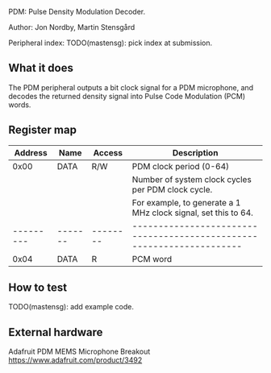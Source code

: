 <!---

This file is used to generate your project datasheet. Please fill in the information below and delete any unused
sections.

The peripheral index is the number TinyQV will use to select your peripheral.  You will pick a free
slot when raising the pull request against the main TinyQV repository, and can fill this in then.  You
also need to set this value as the PERIPHERAL_NUM in your test script.

You can also include images in this folder and reference them in the markdown. Each image must be less than
512 kb in size, and the combined size of all images must be less than 1 MB.
-->

PDM: Pulse Density Modulation Decoder.

Author: Jon Nordby, Martin Stensgård

Peripheral index: TODO(mastensg): pick index at submission.

## What it does

The PDM peripheral outputs a bit clock signal for a PDM microphone,
and decodes the returned density signal into Pulse Code Modulation (PCM) words.

## Register map

| Address | Name  | Access | Description                                                         |
|---------|-------|--------|---------------------------------------------------------------------|
| 0x00    | DATA  | R/W    | PDM clock period (0-64)                                             |
|         |       |        | Number of system clock cycles per PDM clock cycle.                  |
|         |       |        | For example, to generate a 1 MHz clock signal, set this to 64.      |
|---------|-------|--------|---------------------------------------------------------------------|
| 0x04    | DATA  | R      | PCM word                                                            |

## How to test

TODO(mastensg): add example code.

## External hardware

Adafruit PDM MEMS Microphone Breakout
https://www.adafruit.com/product/3492
